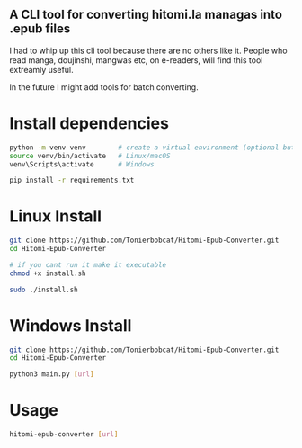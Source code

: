 ## A CLI tool for converting hitomi.la managas into .epub files
I had to whip up this cli tool because there are no others like it.
People who read manga, doujinshi, mangwas etc, on e-readers, will find this tool extreamly useful.

In the future I might add tools for batch converting.

# Install dependencies
```bash
python -m venv venv        # create a virtual environment (optional but recommended)
source venv/bin/activate   # Linux/macOS
venv\Scripts\activate      # Windows

pip install -r requirements.txt
```
# Linux Install
```bash
git clone https://github.com/Tonierbobcat/Hitomi-Epub-Converter.git
cd Hitomi-Epub-Converter

# if you cant run it make it executable
chmod +x install.sh

sudo ./install.sh
```
# Windows Install
```bash
git clone https://github.com/Tonierbobcat/Hitomi-Epub-Converter.git
cd Hitomi-Epub-Converter

python3 main.py [url]
```
# Usage
```bash
hitomi-epub-converter [url]
```
